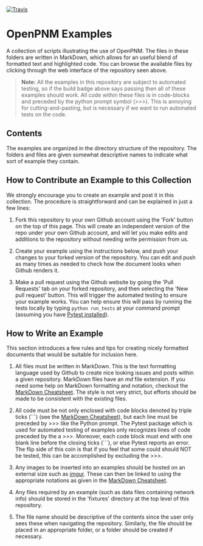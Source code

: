[![Travis](https://travis-ci.org/PMEAL/OpenPNM.svg?branch=master)](https://travis-ci.org/PMEAL/OpenPNM)

# OpenPNM Examples

A collection of scripts illustrating the use of OpenPNM.  The files in these folders are written in MarkDown, which allows for an useful blend of formatted text and highlighted code.  You can browse the available files by clicking through the web interface of the repository seen above.
> **Note:** All the examples in this repository are subject to automated testing, so if the build badge above says passing then all of these examples should work.  All code within these files is in code-blocks and preceded by the python prompt symbol (>>>).  This is annoying for cutting-and-pasting, but is necessary if we want to run automated tests on the code.

## Contents

The examples are organized in the directory structure of the repository.  The folders and files are given somewhat descriptive names to indicate what sort of example they contain.

## How to Contribute an Example to this Collection

We strongly encourage you to create an example and post it in this collection.  The procedure is straightforward and can be explained in just a few lines:

1.  Fork this repository to your own Github account using the 'Fork' button on the top of this page.  This will create an independent version of the repo under your own Github account, and will let you make edits and additions to the repository without needing write permission from us.

2. Create your example using the instructions below, and push your changes to your forked version of the repository.  You can edit and push as many times as needed to check how the document looks when Github renders it.

3. Make a pull request using the Github website by going the 'Pull Requests' tab on your forked repository, and then selecting the 'New pull request' button.  This will trigger the automated testing to ensure your example works.  You can help ensure this will pass by running the tests locally by typing `python run_tests` at your command prompt (assuming you have [Pytest installed](https://pytest.org/latest/getting-started.html)).

## How to Write an Example

This section introduces a few rules and tips for creating nicely formatted documents that would be suitable for inclusion here.

1. All files must be written in MarkDown.  This is the text formatting language used by Github to create nice looking issues and posts within a given repository.  MarkDown files have an *md* file extension.  If you need some help on MarkDown formatting and notation, checkout the [MarkDown Cheatsheet].  The style is not very strict, but efforts should be made to be consistent with the existing files.

2. All code must be not only enclosed with code blocks denoted by triple ticks (\`\`\`)  (see the [MarkDown Cheatsheet]), but each line must be preceded by >>> like the Python prompt.  The Pytest package which is used for automated testing of examples only recognizes lines of code preceded by the a >>>.  Moreover, each code block must end with one blank line before the closing ticks (\`\`\`), or else Pytest reports an error.  The flip side of this coin is that if you feel that some could should NOT be tested, this can be accomplished by excluding the >>>.

3. Any images to be inserted into an examples should be hosted on an external size such as [imgur](http://imgur.com).  These can then be linked to using the appropriate notations as given in the [MarkDown Cheatsheet].

4. Any files required by an example (such as data files containing network info) should be stored in the 'fixtures' directory at the top level of this repository.

5.  The file name should be descriptive of the contents since the user only sees these when navigating the repository. Similarly, the file should be placed in an appropriate folder, or a folder should be created if necessary.

[MarkDown CheatSheet]: https://github.com/adam-p/markdown-here/wiki/Markdown-Cheatsheet
